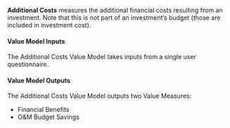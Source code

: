 
**Additional Costs** measures the additional financial costs resulting from an investment. Note that this is not part of an investment’s budget (those are included in investment cost).

#### Value Model Inputs

The Additional Costs Value Model takes inputs from a single user questionnaire.

#### Value Model Outputs

The Additional Costs Value Model outputs two Value Measures:
- Financial Benefits
- O&M Budget Savings